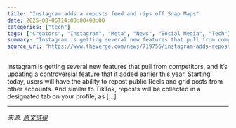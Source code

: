 ```yaml
---
title: "Instagram adds a reposts feed and rips off Snap Maps"
date: 2025-08-06T14:00:00+08:00
categories: ["tech"]
tags: ["Creators", "Instagram", "Meta", "News", "Social Media", "Tech"]
summary: "Instagram is getting several new features that pull from competitors, and it’s updating a controversial feature that it added earlier this year. Starting today, users will have the ability to repost p"
source_url: "https://www.theverge.com/news/719756/instagram-adds-reposts-feed-rips-off-snap-maps"
---
```


Instagram is getting several new features that pull from competitors, and it’s updating a controversial feature that it added earlier this year. Starting today, users will have the ability to repost public Reels and grid posts from other accounts. And similar to TikTok, reposts will be collected in a designated tab on your profile, as [&#8230;]

---

*来源: [原文链接](https://www.theverge.com/news/719756/instagram-adds-reposts-feed-rips-off-snap-maps)*
